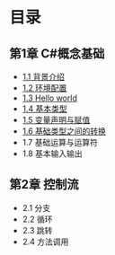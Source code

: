 # 目录

## 第1章 C#概念基础

* [1.1 背景介绍](chapter1/chapter1-1.md)
* [1.2 环境配置](chapter1/chapter1-2.md)
* [1.3 Hello world](chapter1/chapter1-3.md)
* [1.4 基本类型](chapter1/chapter1-4.md)
* [1.5 变量声明与赋值](chapter1/chapter1-5.md)
* [1.6 基础类型之间的转换](chapter1/chapter1-6.md)
* 1.7 基础运算与运算符
* 1.8 基本输入输出

## 第2章 控制流

* 2.1 分支
* 2.2 循环
* 2.3 跳转
* 2.4 方法调用
